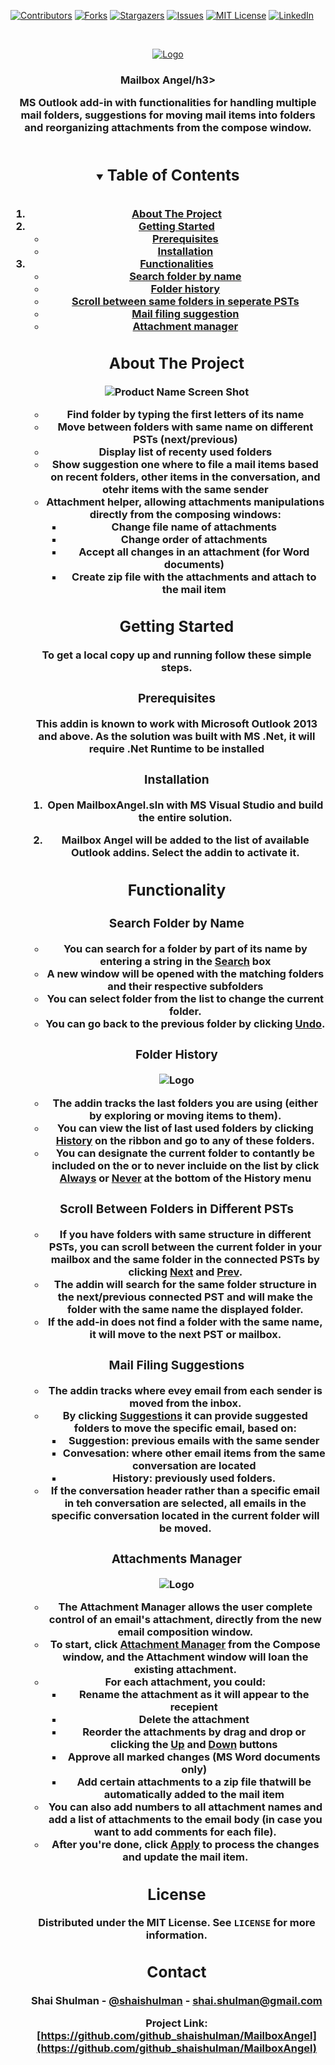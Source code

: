 <!-- PROJECT SHIELDS -->
<!--
*** I'm usiang markdown "reference style" links for readability.
*** Reference links are enclosed in brackets [ ] instead of parentheses ( ).
*** See the bottom of this document for the declaration of the reference variables
*** for contributors-url, forks-url, etc. This is an optional, concise syntax you may use.
*** https://www.markdownguide.org/basic-syntax/#reference-style-links
-->
[![Contributors][contributors-shield]][contributors-url]
[![Forks][forks-shield]][forks-url]
[![Stargazers][stars-shield]][stars-url]
[![Issues][issues-shield]][issues-url]
[![MIT License][license-shield]][license-url]
[![LinkedIn][linkedin-shield]][linkedin-url]


<!-- PROJECT LOGO -->
<br />
<p align="center">
  <a href="https://github.com/github_shaishulman/MailboxAngel">
    <img src="Graphics/logo.png" alt="Logo">
  </a>

  <h3 align="center">Mailbox Angel/h3>

  <p align="center">
    MS Outlook add-in with functionalities for handling multiple mail folders, suggestions for moving mail items into folders and reorganizing attachments from the compose window.
    <!--
    <br />
    <a href="https://github.com/ShaiShulman/MailboxAngel"><strong>Explore the docs »</strong></a>
    <br />
    <br />
    <a href="https://github.com/ShaiShulman/MailboxAngel">View Demo</a>
    ·
    <a href="https://github.com/ShaiShulman/MailboxAngel/issues">Report Bug</a>
    ·
    <a href="https://github.com/ShaiShulman/MailboxAngel/issues">Request Feature</a>
    -->
  </p>
</p>



<!-- TABLE OF CONTENTS -->
<details open="open">
  <summary><h2 style="display: inline-block">Table of Contents</h2></summary>
  <ol>
    <li>
      <a href="#about-the-project">About The Project</a>
    </li>
    <li>
      <a href="#getting-started">Getting Started</a>
      <ul>
        <li><a href="#prerequisites">Prerequisites</a></li>
        <li><a href="#installation">Installation</a></li>
      </ul>
    </li>
    <li>
        <a href="#functionalities">Functionalities</a>
        <ul>
            <li><a href="#searchfolder">Search folder by name</a></li>
            <li><a href="#folderHistory">Folder history</a></li>
            <li><a href="#movePrevNext">Scroll between same folders in seperate PSTs</a></li>
            <li><a href="#filingSuggestion">Mail filing suggestion</a></li>
            <li><a href="#attachmentHelper">Attachment manager</a></li>
        </ul>
    </li>
    <!--<li><a href="#roadmap">Roadmap</a></li>
    <li><a href="#license">License</a></li>
    <li><a href="#contact">Contact</a></li>
    <li><a href="#acknowledgements">Acknowledgements</a></li>
  </ol>
</details>



<!-- ABOUT THE PROJECT -->
## About The Project

![Product Name Screen Shot][product-screenshot]

* Find folder by typing the first letters of its name
* Move between folders with same name on different PSTs (next/previous)
* Display list of recenty used folders
* Show suggestion one where to file a mail items based on recent folders, other items in the conversation, and otehr items with the same sender
* Attachment helper, allowing attachments manipulations directly from the composing windows:
     - Change file name of attachments
     - Change order of attachments
     - Accept all changes in an attachment (for Word documents)
     - Create zip file with the attachments and attach to the mail item  

<!-- GETTING STARTED -->
## Getting Started

To get a local copy up and running follow these simple steps.

### Prerequisites

This addin is known to work with Microsoft Outlook 2013 and above. 
As the solution was built with MS .Net, it will require .Net Runtime to be installed 

### Installation

1. Open MailboxAngel.sln with MS Visual Studio and build the entire solution. 

2. Mailbox Angel will be added to the list of available Outlook addins. Select the addin to activate it.

<!-- FUNCTIONALITY -->

## Functionality

### Search Folder by Name

* You can search for a folder by part of its name by entering a string in the <u>Search</u> box
* A new window will be opened with the matching folders and their respective subfolders
* You can select folder from the list to change the current folder.
* You can go back to the previous folder by clicking <u>Undo</u>.

### Folder History

<img src="Graphics/History_screenshot.png" alt="Logo">

* The addin tracks the last folders you are using (either by exploring or moving items to them).
* You can view the list of last used folders by clicking <u>History</u> on the ribbon and go to any of these folders.
* You can designate the current folder to contantly be included on the or to never incluide on the list by click <u>Always</u> or <u>Never</u> at the bottom of the History menu

### Scroll Between Folders in Different PSTs

* If you have folders with same structure in different PSTs, you can scroll between the current folder in your mailbox and the same folder in the connected PSTs by clicking <u>Next</u> and <u>Prev</u>.
* The addin will search for the same folder structure in the next/previous connected PST and will make the folder with the same name the displayed folder. 
* If the add-in does not find a folder with the same name, it will move to the next PST or mailbox.

### Mail Filing Suggestions

* The addin tracks where evey email from each sender is moved from the inbox. 
* By clicking <u>Suggestions</u> it can provide suggested folders to move the specific email, based on:
  - Suggestion: previous emails with the same sender
  - Convesation: where other email items from the same conversation are located
  - History: previously used folders.
* If the conversation header rather than a specific email in teh conversation are selected, all emails in the specific conversation located in the current folder will be moved.

### Attachments Manager

<img src="Graphics/Attachment_manager_screenshot.png" alt="Logo">

* The Attachment Manager allows the user complete control of an email's attachment, directly from the new email composition window.
* To start, click <u>Attachment Manager</u> from the Compose window, and the Attachment window will loan the existing attachment.
* For each attachment, you could:
  - Rename the attachment as it will appear to the recepient
  - Delete the attachment
  - Reorder the attachments by drag and drop or clicking the <u>Up</u> and <u>Down</u> buttons
  - Approve all marked changes (MS Word documents only)
  - Add certain attachments to a zip file thatwill be automatically added to the mail item
* You can also add numbers to all attachment names and add a list of attachments to the email body (in case you want to add comments for each file).
* After you're done, click <u>Apply</u> to process the changes and update the mail item. 

<!-- LICENSE -->
## License

Distributed under the MIT License. See `LICENSE` for more information.



<!-- CONTACT -->
## Contact

Shai Shulman - [@shaishulman](https://twitter.com/shaishulman) - shai.shulman@gmail.com

Project Link: [https://github.com/github_shaishulman/MailboxAngel](https://github.com/github_shaishulman/MailboxAngel)



<!-- MARKDOWN LINKS & IMAGES -->
<!-- https://www.markdownguide.org/basic-syntax/#reference-style-links -->
[contributors-shield]: https://img.shields.io/github/contributors/ShaiShulman/MailboxAngel.svg?style=for-the-badge
[contributors-url]: https://github.com/ShaiShulman/MailboxAngel/graphs/contributors
[forks-shield]: https://img.shields.io/github/forks/ShaiShulman/MailboxAngel.svg?style=for-the-badge
[forks-url]: https://github.com/ShaiShulman/MailboxAngel/network/members
[stars-shield]: https://img.shields.io/github/stars/ShaiShulman/MailboxAngel.svg?style=for-the-badge
[stars-url]: https://github.com/ShaiShulman/MailboxAngel/stargazers
[issues-shield]: https://img.shields.io/github/issues/ShaiShulman/MailboxAngel.svg?style=for-the-badge
[issues-url]: https://github.com/ShaiShulman/MailboxAngel/issues
[license-shield]: https://img.shields.io/github/license/ShaiShulman/MailboxAngel.svg?style=for-the-badge
[license-url]: https://github.com/ShaiShulman/MailboxAngel/blob/master/LICENSE.txt
[linkedin-shield]: https://img.shields.io/badge/-LinkedIn-black.svg?style=for-the-badge&logo=linkedin&colorB=555
[linkedin-url]: https://linkedin.com/in/shshulman/
[product-screenshot]: Graphics/Full_ribbon_screenshot.png